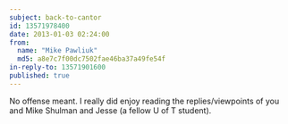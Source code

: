 ```yaml
---
subject: back-to-cantor
id: 13571978400
date: 2013-01-03 02:24:00
from:
  name: "Mike Pawliuk"
  md5: a8e7c7f00dc7502fae46ba37a49fe54f
in-reply-to: 13571901600
published: true
---
```

No offense meant. I really did enjoy reading the replies/viewpoints of you and Mike Shulman and Jesse (a fellow U of T student).
